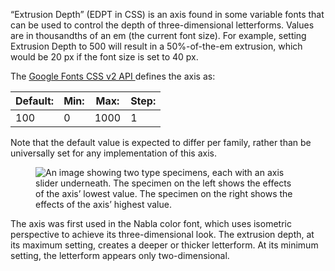 
“Extrusion Depth” (EDPT in CSS) is an axis found in some variable fonts that can be used to control the depth of three-dimensional letterforms. Values are in thousandths of an em (the current font size). For example, setting Extrusion Depth to 500 will result in a 50%-of-the-em extrusion, which would be 20 px if the font size is set to 40 px.

The [Google Fonts CSS v2 API ](https://developers.google.com/fonts/docs/css2) defines the axis as:

| Default: | Min: | Max: | Step: |
| --- | --- | --- | --- |
| 100 | 0 | 1000 | 1 

Note that the default value is expected to differ per family, rather than be universally set for any implementation of this axis.

<figure>

![An image showing two type specimens, each with an axis slider underneath. The specimen on the left shows the effects of the axis’ lowest value. The specimen on the right shows the effects of the axis’ highest value.](images/thumbnail.svg)

</figure>

The axis was first used in the Nabla color font, which uses isometric perspective to achieve its three-dimensional look. The extrusion depth, at its maximum setting, creates a deeper or thicker letterform. At its minimum setting, the letterform appears only two-dimensional.